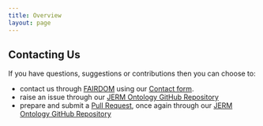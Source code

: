 ```yaml
---
title: Overview
layout: page
---
```


## Contacting Us

If you have questions, suggestions or contributions then you can choose to:

* contact us through [FAIRDOM](https://fair-dom.org) using our [Contact form](https://fair-dom.org/contact).
* raise an issue through our [JERM Ontology GitHub Repository](https://github.com/FAIRdom/JERMOntology/issues)
* prepare and submit a [Pull Request](https://help.github.com/articles/about-pull-requests/), once again through our [JERM Ontology GitHub Repository](https://github.com/FAIRdom/JERMOntology)